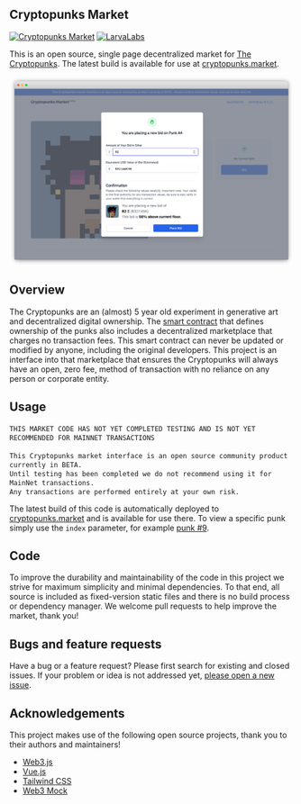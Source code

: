 ## Cryptopunks Market

[![Cryptopunks Market](https://img.shields.io/endpoint?url=https://dashboard.cypress.io/badge/detailed/beem87&style=flat&logo=cypress)](https://dashboard.cypress.io/projects/beem87/runs)
[![LarvaLabs](https://circleci.com/gh/larvalabs/cryptopunksmarket.svg?style=shield)](https://circleci.com/gh/larvalabs/cryptopunksmarket)

This is an open source, single page decentralized market for [The Cryptopunks](https://larvalabs.com/cryptopunks). The latest build is available for use at [cryptopunks.market](https://cryptopunks.market).

![Market Screenshot](img/market-screenshot.png)

## Overview

The Cryptopunks are an (almost) 5 year old experiment in generative art and decentralized digital ownership. The [smart contract](https://etherscan.io/address/0xb47e3cd837ddf8e4c57f05d70ab865de6e193bbb#code) that defines ownership of the punks also includes a decentralized marketplace that charges no transaction fees. This smart contract can never be updated or modified by anyone, including the original developers. This project is an interface into that marketplace that ensures the Cryptopunks will always have an open, zero fee, method of transaction with no reliance on any person or corporate entity.

## Usage

```
THIS MARKET CODE HAS NOT YET COMPLETED TESTING AND IS NOT YET RECOMMENDED FOR MAINNET TRANSACTIONS

This Cryptopunks market interface is an open source community product currently in BETA.
Until testing has been completed we do not recommend using it for MainNet transactions.
Any transactions are performed entirely at your own risk.
```

The latest build of this code is automatically deployed to [cryptopunks.market](https://cryptopunks.market) and is available for use there. To view a specific punk simply use the `index` parameter, for example [punk #9](https://cryptopunks.market/?index=9).

## Code

To improve the durability and maintainability of the code in this project we strive for maximum simplicity and minimal dependencies. To that end, all source is included as fixed-version static files and there is no build process or dependency manager. We welcome pull requests to help improve the market, thank you!

## Bugs and feature requests

Have a bug or a feature request? Please first search for existing and closed issues. If your problem or idea is not addressed yet, [please open a new issue](https://github.com/larvalabs/cryptopunksmarket/issues/new).

## Acknowledgements

This project makes use of the following open source projects, thank you to their authors and maintainers!

- [Web3.js](https://github.com/ChainSafe/web3.js)
- [Vue.js](https://github.com/vuejs/vue)
- [Tailwind CSS](https://github.com/tailwindlabs/tailwindcss)
- [Web3 Mock](https://github.com/DePayFi/web3-mock)